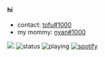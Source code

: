 #### hi

- contact: [tofu#1000](https://discord.com/users/303576593484218368)
- my mommy: [nyan#1000](https://discord.com/users/675695734724624404)

![](https://komarev.com/ghpvc/?username=mutsuzum)
![status](https://dev.discordprofiles.me/badge/status/303576593484218368?simple=true)
![playing](https://dev.discordprofiles.me/badge/playing/303576593484218368)
[![spotify](https://dev.discordprofiles.me/badge/spotify/303576593484218368)](https://dev.discordprofiles.me/openspotify/303576593484218368)
